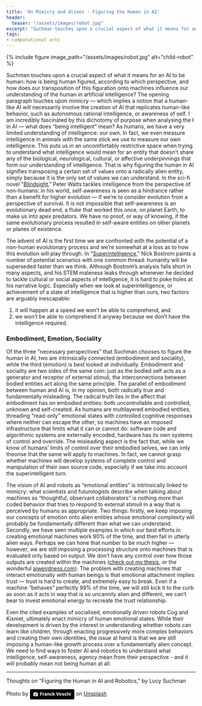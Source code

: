 ```yaml
---
title: 'On Mimicry and Aliens - Figuring the Human in AI'
header:
  teaser: "/assets/images/robot.jpg"
excerpt: "Suchman touches upon a crucial aspect of what it means for an AI to be human: how is being human figured, according to which perspective, and how does our transposition of this figuration onto machines influence our understanding of the human in artificial intelligence? The opening paragraph touches upon mimicry — which implies a notion that a human-like AI will necessarily involve the creation of AI that replicates human-like behavior, such as autonomous rational intelligence, or awareness of self. I am incredibly fascinated by this dichotomy of purpose when analysing the I in AI — what does “being intelligent” mean? As humans, we have a very limited understanding of intelligence: our own."
tags:
- computational arts
---
```


{% include figure image_path="/assets/images/robot.jpg" alt="child-robot" %}

Suchman touches upon a crucial aspect of what it means for an AI to be human: how is being human figured, according to which perspective, and how does our transposition of this figuration onto machines influence our understanding of the human in artificial intelligence? The opening paragraph touches upon mimicry — which implies a notion that a human-like AI will necessarily involve the creation of AI that replicates human-like behavior, such as autonomous rational intelligence, or awareness of self. I am incredibly fascinated by this dichotomy of purpose when analysing the I in AI — what does “being intelligent” mean? As humans, we have a very limited understanding of intelligence: our own. In fact, we even measure intelligence in animals with the same stick we use to measure our own intelligence. This puts us in an uncomfortably restrictive space when trying to understand what intelligence would mean for an entity that doesn’t share any of the biological, neurological, cultural, or affective underpinnings that form our understanding of intelligence. That is why figuring the human in AI signifies transposing a certain set of values onto a radically alien entity, simply because it is the only set of values we can understand. In the sci-fi novel "[Blindsight](https://en.wikipedia.org/wiki/Blindsight_(Watts_novel)),” Peter Watts tackles intelligence from the perspective of non-humans: in his world, self-awareness is seen as a hindrance rather than a benefit for higher evolution — if we’re to consider evolution from a perspective of survival. It is not impossible that self-awareness is an evolutionary dead end, a fluke that worked this once, on planet Earth, to make us into apex predators. We have no proof, or way of knowing, if the same evolutionary process resulted in self-aware entities on other planets or planes of existence.

The advent of AI is the first time we are confronted with the potential of a non-human evolutionary process and we’re somewhat at a loss as to how this evolution will play through. In "[Superintelligence](https://en.wikipedia.org/wiki/Superintelligence:_Paths,_Dangers,_Strategies),” Nick Bostrom paints a number of potential scenarios with one common thread: humanity will be superseded faster than we think. Although Bostrom’s analysis falls short in many aspects, and his STEM maleness leaks through whenever he decided to tackle cultural or social aspects of intelligence, it is hard to poke holes at his narrative logic. Especially when we look at superintelligence, or achievement of a state of intelligence that is higher than ours, two factors are arguably inescapable:

1. it will happen at a speed we won’t be able to comprehend, and
2. we won’t be able to comprehend it anyway because we don’t have the intelligence required.


### Embodiment, Emotion, Sociality

Of the three “necessary perspectives” that Suchman chooses to figure the human in AI, two are intrinsically connected (embodiment and sociality), while the third (emotion) is best looked at individually. Embodiment and sociality are two sides of the same coin: just as the bodied self acts as a generator and receptor of external stimuli, the interconnections between bodied entities act along the same principle. The parallel of embodiment between human and AI is, in my opinion, both radically true and fundamentally misleading. The radical truth lies in the affect that embodiment has on embodied entities: both uncontrollable and controlled, unknown and self-created. As humans are multilayered embodied entities, threading “read-only” emotional states with controlled cognitive responses where neither can escape the other, so machines have an imposed infrastructure that limits what it can or cannot do: software code and algorithmic systems are externally encoded, hardware has its own systems of control and override. The misleading aspect is the fact that, while we know of humans’ limits of control over their embodied selves, we can only theorise that the same will apply to machines. In fact, we cannot grasp whether machines will develop systems of complete control and manipulation of their own source code, especially if we take into account the superintelligent turn.

The vision of AI and robots as “emotional entities” is intrinsically linked to mimicry: what scientists and futurologists describe when talking about machines as “thoughtful, observant collaborators” is nothing more than coded behavior that tries to respond to external stimuli in a way that is perceived by humans as appropriate. Two things: firstly, we keep imposing our concepts of emotion onto alien entities whose emotional complexity will probably be fundamentally different than what we can understand. Secondly, we have seen multiple examples in which our best efforts in creating emotional machines work 90% of the time, and then fail in utterly alien ways. Perhaps we can hone that number to be much higher — however, we are still imposing a processing structure onto machines that is evaluated only based on output. We don’t have any control over how those outputs are created within the machines ([check out my thesis](https://www.gitbook.com/book/tingeber/the-new-gatekeepers/details), or the wonderful [aiweirdness.com](http://aiweirdness.com/)). The problem with creating machines that interact emotionally with human beings is that emotional attachment implies trust — trust is hard to create, and extremely easy to break. Even if a machine “behaves” perfectly 99% of the time, we will still kick it to the curb as soon as it acts in way that is so uncannily alien and different, we can’t bear to invest emotional energy to recreate the trust relationship.

Even the cited examples of socialised, emotionally driven robots Cog and Kismet, ultimately enact mimicry of human emotional states. While their development is driven by the interest in understanding whether robots can learn like children, through enacting progressively more complex behaviors and creating their own identities, the issue at hand is that we are still imposing a human-like growth process over a fundamentally alien concept. We need to find ways to foster AI and robotics to understand what intelligence, self-awareness, agency mean from their perspective - and it will probably mean not being human at all.  

---

Thoughts on "Figuring the Human in AI and Robotics," by Lucy Suchman

Photo by <a style="background-color:black;color:white;text-decoration:none;padding:4px 6px;font-family:-apple-system, BlinkMacSystemFont, &quot;San Francisco&quot;, &quot;Helvetica Neue&quot;, Helvetica, Ubuntu, Roboto, Noto, &quot;Segoe UI&quot;, Arial, sans-serif;font-size:12px;font-weight:bold;line-height:1.2;display:inline-block;border-radius:3px;" href="https://unsplash.com/@franckveschi?utm_medium=referral&amp;utm_campaign=photographer-credit&amp;utm_content=creditBadge" target="_blank" rel="noopener noreferrer" title="Download free do whatever you want high-resolution photos from Franck Veschi"><span style="display:inline-block;padding:2px 3px;"><svg xmlns="http://www.w3.org/2000/svg" style="height:12px;width:auto;position:relative;vertical-align:middle;top:-1px;fill:white;" viewBox="0 0 32 32"><title>unsplash-logo</title><path d="M20.8 18.1c0 2.7-2.2 4.8-4.8 4.8s-4.8-2.1-4.8-4.8c0-2.7 2.2-4.8 4.8-4.8 2.7.1 4.8 2.2 4.8 4.8zm11.2-7.4v14.9c0 2.3-1.9 4.3-4.3 4.3h-23.4c-2.4 0-4.3-1.9-4.3-4.3v-15c0-2.3 1.9-4.3 4.3-4.3h3.7l.8-2.3c.4-1.1 1.7-2 2.9-2h8.6c1.2 0 2.5.9 2.9 2l.8 2.4h3.7c2.4 0 4.3 1.9 4.3 4.3zm-8.6 7.5c0-4.1-3.3-7.5-7.5-7.5-4.1 0-7.5 3.4-7.5 7.5s3.3 7.5 7.5 7.5c4.2-.1 7.5-3.4 7.5-7.5z"></path></svg></span><span style="display:inline-block;padding:2px 3px;">Franck Veschi</span></a> on [Unsplash](https://unsplash.com/search/photos/robot?utm_source=unsplash&utm_medium=referral&utm_content=creditCopyText)
